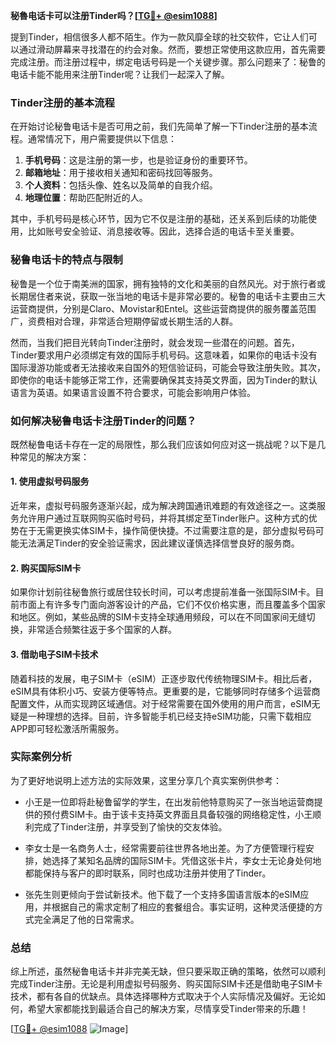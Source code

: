**秘魯电话卡可以注册Tinder吗？[[TG💪+ @esim1088](https://t.me/s/esim1088)]**

提到Tinder，相信很多人都不陌生。作为一款风靡全球的社交软件，它让人们可以通过滑动屏幕来寻找潜在的约会对象。然而，要想正常使用这款应用，首先需要完成注册。而注册过程中，绑定电话号码是一个关键步骤。那么问题来了：秘鲁的电话卡能不能用来注册Tinder呢？让我们一起深入了解。

### Tinder注册的基本流程

在开始讨论秘鲁电话卡是否可用之前，我们先简单了解一下Tinder注册的基本流程。通常情况下，用户需要提供以下信息：

1. **手机号码**：这是注册的第一步，也是验证身份的重要环节。
2. **邮箱地址**：用于接收相关通知和密码找回等服务。
3. **个人资料**：包括头像、姓名以及简单的自我介绍。
4. **地理位置**：帮助匹配附近的人。

其中，手机号码是核心环节，因为它不仅是注册的基础，还关系到后续的功能使用，比如账号安全验证、消息接收等。因此，选择合适的电话卡至关重要。

### 秘鲁电话卡的特点与限制

秘鲁是一个位于南美洲的国家，拥有独特的文化和美丽的自然风光。对于旅行者或长期居住者来说，获取一张当地的电话卡是非常必要的。秘鲁的电话卡主要由三大运营商提供，分别是Claro、Movistar和Entel。这些运营商提供的服务覆盖范围广，资费相对合理，非常适合短期停留或长期生活的人群。

然而，当我们把目光转向Tinder注册时，就会发现一些潜在的问题。首先，Tinder要求用户必须绑定有效的国际手机号码。这意味着，如果你的电话卡没有国际漫游功能或者无法接收来自国外的短信验证码，可能会导致注册失败。其次，即使你的电话卡能够正常工作，还需要确保其支持英文界面，因为Tinder的默认语言为英语。如果语言设置不符合要求，可能会影响用户体验。

### 如何解决秘鲁电话卡注册Tinder的问题？

既然秘鲁电话卡存在一定的局限性，那么我们应该如何应对这一挑战呢？以下是几种常见的解决方案：

#### 1. 使用虚拟号码服务
近年来，虚拟号码服务逐渐兴起，成为解决跨国通讯难题的有效途径之一。这类服务允许用户通过互联网购买临时号码，并将其绑定至Tinder账户。这种方式的优势在于无需更换实体SIM卡，操作简便快捷。不过需要注意的是，部分虚拟号码可能无法满足Tinder的安全验证需求，因此建议谨慎选择信誉良好的服务商。

#### 2. 购买国际SIM卡
如果你计划前往秘鲁旅行或居住较长时间，可以考虑提前准备一张国际SIM卡。目前市面上有许多专门面向游客设计的产品，它们不仅价格实惠，而且覆盖多个国家和地区。例如，某些品牌的SIM卡支持全球通用频段，可以在不同国家间无缝切换，非常适合频繁往返于多个国家的人群。

#### 3. 借助电子SIM卡技术
随着科技的发展，电子SIM卡（eSIM）正逐步取代传统物理SIM卡。相比后者，eSIM具有体积小巧、安装方便等特点。更重要的是，它能够同时存储多个运营商配置文件，从而实现跨区域通信。对于经常需要在国外使用的用户而言，eSIM无疑是一种理想的选择。目前，许多智能手机已经支持eSIM功能，只需下载相应APP即可轻松激活所需服务。

### 实际案例分析

为了更好地说明上述方法的实际效果，这里分享几个真实案例供参考：

- 小王是一位即将赴秘鲁留学的学生，在出发前他特意购买了一张当地运营商提供的预付费SIM卡。由于该卡支持英文界面且具备较强的网络稳定性，小王顺利完成了Tinder注册，并享受到了愉快的交友体验。
  
- 李女士是一名商务人士，经常需要前往世界各地出差。为了方便管理行程安排，她选择了某知名品牌的国际SIM卡。凭借这张卡片，李女士无论身处何地都能保持与客户的即时联系，同时也成功注册并使用了Tinder。

- 张先生则更倾向于尝试新技术。他下载了一个支持多国语言版本的eSIM应用，并根据自己的需求定制了相应的套餐组合。事实证明，这种灵活便捷的方式完全满足了他的日常需求。

### 总结

综上所述，虽然秘鲁电话卡并非完美无缺，但只要采取正确的策略，依然可以顺利完成Tinder注册。无论是利用虚拟号码服务、购买国际SIM卡还是借助电子SIM卡技术，都有各自的优缺点。具体选择哪种方式取决于个人实际情况及偏好。无论如何，希望大家都能找到最适合自己的解决方案，尽情享受Tinder带来的乐趣！

[[TG💪+ @esim1088](https://t.me/s/esim1088) ![Image](https://i.postimg.cc/4NQfJmqS/Snipaste-2025-05-13-00-14-12.png)]